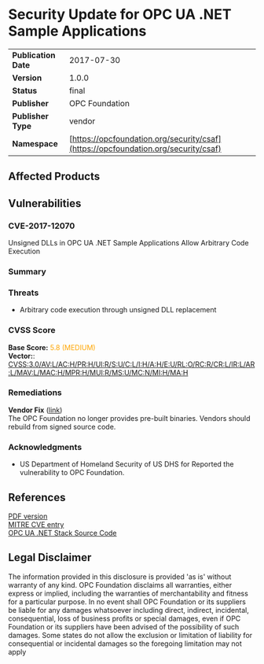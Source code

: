 # Security Update for OPC UA .NET Sample Applications

|||
|---|---|
|**Publication Date**|2017-07-30|
|**Version**|1.0.0|
|**Status**|final|
|**Publisher**|OPC Foundation|
|**Publisher Type**|vendor|
|**Namespace**|[https://opcfoundation.org/security/csaf](https://opcfoundation.org/security/csaf)|

## Affected Products


## Vulnerabilities
### CVE-2017-12070
Unsigned DLLs in OPC UA .NET Sample Applications Allow Arbitrary Code Execution  

### Summary
  

### Threats
- Arbitrary code execution through unsigned DLL replacement

### CVSS Score
**Base Score:** <span style='color:orange'>5.8 (MEDIUM)</span>  
**Vector:**: [CVSS:3.0/AV:L/AC:H/PR:H/UI:R/S:U/C:L/I:H/A:H/E:U/RL:O/RC:R/CR:L/IR:L/AR:L/MAV:L/MAC:H/MPR:H/MUI:R/MS:U/MC:N/MI:H/MA:H](https://www.first.org/cvss/calculator/3-0#CVSS:3.0/AV:L/AC:H/PR:H/UI:R/S:U/C:L/I:H/A:H/E:U/RL:O/RC:R/CR:L/IR:L/AR:L/MAV:L/MAC:H/MPR:H/MUI:R/MS:U/MC:N/MI:H/MA:H)  

### Remediations
**Vendor Fix** ([link]())  
The OPC Foundation no longer provides pre-built binaries. Vendors should rebuild from signed source code.  

### Acknowledgments
- US Department of Homeland Security of US DHS for Reported the vulnerability to OPC Foundation.

##  References

[PDF version](https://files.opcfoundation.org/SecurityBulletins/OPC%20Foundation%20Security%20Bulletin%20CVE-2017-12070.pdf)  
[MITRE CVE entry](https://www.cve.org/CVERecord?id=CVE-2017-12070)  
[OPC UA .NET Stack Source Code](https://github.com/OPCFoundation/UA-.NET)  

##  Legal Disclaimer

The information provided in this disclosure is provided 'as is' without warranty of any kind. OPC Foundation disclaims all warranties, either express or implied, including the warranties of merchantability and fitness for a particular purpose. In no event shall OPC Foundation or its suppliers be liable for any damages whatsoever including direct, indirect, incidental, consequential, loss of business profits or special damages, even if OPC Foundation or its suppliers have been advised of the possibility of such damages. Some states do not allow the exclusion or limitation of liability for consequential or incidental damages so the foregoing limitation may not apply

